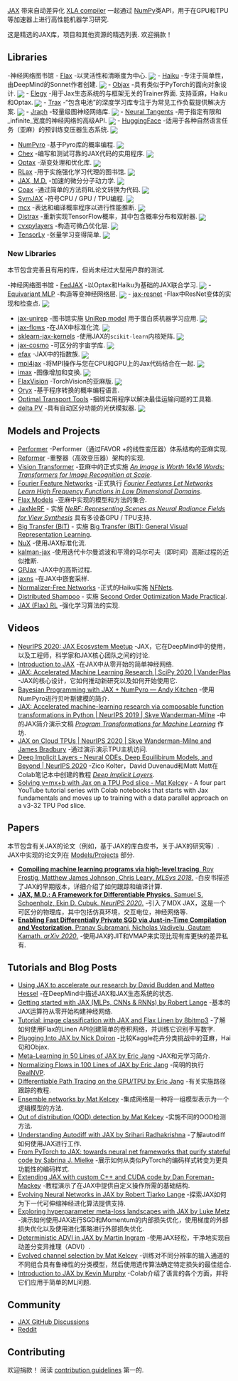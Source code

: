 <div class="github-widget" data-repo="n2cholas/awesome-jax"></div>
<script async src="https://pagead2.googlesyndication.com/pagead/js/adsbygoogle.js"></script><ins class="adsbygoogle" style="display:block" data-ad-client="ca-pub-6890694312814945" data-ad-slot="5473692530" data-ad-format="auto"  data-full-width-responsive="true"></ins><script>(adsbygoogle = window.adsbygoogle || []).push({});</script>
<!--lint ignore double-link-->

<!--lint ignore double-link-->
[JAX](https://github.com/google/jax) 带来自动差异化 [XLA compiler](https://www.tensorflow.org/xla) 一起通过 [NumPy](https://numpy.org/)类API，用于在GPU和TPU等加速器上进行高性能机器学习研究.
<!--lint enable double-link-->

这是精选的JAX库，项目和其他资源的精选列表. 欢迎捐款！



<a name="libraries" />

## Libraries

-神经网络图书馆
    - [Flax](https://raw.githubusercontent.com/google/flax) -以灵活性和清晰度为中心. <img src="https://img.shields.io/github/stars/google/flax?style=social" align="center">
    - [Haiku](https://raw.githubusercontent.com/deepmind/dm-haiku) -专注于简单性，由DeepMind的Sonnet作者创建. <img src="https://img.shields.io/github/stars/deepmind/dm-haiku?style=social" align="center">
    - [Objax](https://raw.githubusercontent.com/google/objax) -具有类似于PyTorch的面向对象设计. <img src="https://img.shields.io/github/stars/google/objax?style=social" align="center">
    - [Elegy](https://poets-ai.github.io/elegy/)  -用于Jax生态系统的与框架无关的Trainer界面. 支持亚麻，Haiku和Optax. <img src="https://img.shields.io/github/stars/poets-ai/elegy?style=social" align="center">
    - [Trax](https://raw.githubusercontent.com/google/trax) -“包含电池”的深度学习库专注于为常见工作负载提供解决方案. <img src="https://img.shields.io/github/stars/google/trax?style=social" align="center">
    - [Jraph](https://raw.githubusercontent.com/deepmind/jraph) -轻量级图神经网络库. <img src="https://img.shields.io/github/stars/deepmind/jraph?style=social" align="center">
    - [Neural Tangents](https://raw.githubusercontent.com/google/neural-tangents) -用于指定有限和_infinite_宽度的神经网络的高级API. <img src="https://img.shields.io/github/stars/google/neural-tangents?style=social" align="center">
    - [HuggingFace](https://raw.githubusercontent.com/huggingface/transformers) -适用于各种自然语言任务（亚麻）的预训练变压器生态系统. <img src="https://img.shields.io/github/stars/huggingface/transformers?style=social" align="center">
- [NumPyro](https://raw.githubusercontent.com/pyro-ppl/numpyro) -基于Pyro库的概率编程. <img src="https://img.shields.io/github/stars/pyro-ppl/numpyro?style=social" align="center">
- [Chex](https://raw.githubusercontent.com/deepmind/chex) -编写和测试可靠的JAX代码的实用程序. <img src="https://img.shields.io/github/stars/deepmind/chex?style=social" align="center">
- [Optax](https://raw.githubusercontent.com/deepmind/optax) -渐变处理和优化库. <img src="https://img.shields.io/github/stars/deepmind/optax?style=social" align="center">
- [RLax](https://raw.githubusercontent.com/deepmind/rlax) -用于实施强化学习代理的图书馆. <img src="https://img.shields.io/github/stars/deepmind/rlax?style=social" align="center">
- [JAX, M.D.](https://raw.githubusercontent.com/google/jax-md) -加速的微分分子动力学. <img src="https://img.shields.io/github/stars/google/jax-md?style=social" align="center">
- [Coax](https://raw.githubusercontent.com/coax-dev/coax) -通过简单的方法将RL论文转换为代码. <img src="https://img.shields.io/github/stars/coax-dev/coax?style=social" align="center">
- [SymJAX](https://raw.githubusercontent.com/SymJAX/SymJAX) -符号CPU / GPU / TPU编程. <img src="https://img.shields.io/github/stars/SymJAX/SymJAX?style=social" align="center">
- [mcx](https://raw.githubusercontent.com/rlouf/mcx) -表达和编译概率程序以进行性能推断. <img src="https://img.shields.io/github/stars/rlouf/mcx?style=social" align="center">
- [Distrax](https://raw.githubusercontent.com/deepmind/distrax) -重新实现TensorFlow概率，其中包含概率分布和双射器. <img src="https://img.shields.io/github/stars/deepmind/distrax?style=social" align="center">
- [cvxpylayers](https://raw.githubusercontent.com/cvxgrp/cvxpylayers) -构造可微凸优化层. <img src="https://img.shields.io/github/stars/cvxgrp/cvxpylayers?style=social" align="center">
- [TensorLy](https://raw.githubusercontent.com/tensorly/tensorly) -张量学习变得简单. <img src="https://img.shields.io/github/stars/tensorly/tensorly?style=social" align="center">

<a name="new-libraries" />

### New Libraries

本节包含完善且有用的库，但尚未经过大型用户群的测试.

-神经网络图书馆
    - [FedJAX](https://raw.githubusercontent.com/google/fedjax) -以Optax和Haiku为基础的JAX联合学习. <img src="https://img.shields.io/github/stars/google/fedjax?style=social" align="center">
    - [Equivariant MLP](https://raw.githubusercontent.com/mfinzi/equivariant-MLP) -构造等变神经网络层. <img src="https://img.shields.io/github/stars/mfinzi/equivariant-MLP?style=social" align="center">
    - [jax-resnet](https://raw.githubusercontent.com/n2cholas/jax-resnet/) -Flax中ResNet变体的实现和检查点. <img src="https://img.shields.io/github/stars/n2cholas/jax-resnet?style=social" align="center">
- [jax-unirep](https://raw.githubusercontent.com/ElArkk/jax-unirep) -图书馆实施 [UniRep model](https://www.nature.com/articles/s41592-019-0598-1) 用于蛋白质机器学习应用. <img src="https://img.shields.io/github/stars/ElArkk/jax-unirep?style=social" align="center">
- [jax-flows](https://raw.githubusercontent.com/ChrisWaites/jax-flows) -在JAX中标准化流. <img src="https://img.shields.io/github/stars/ChrisWaites/jax-flows?style=social" align="center">
- [sklearn-jax-kernels](https://raw.githubusercontent.com/ExpectationMax/sklearn-jax-kernels) -使用JAX的`scikit-learn`内核矩阵. <img src="https://img.shields.io/github/stars/ExpectationMax/sklearn-jax-kernels?style=social" align="center">
- [jax-cosmo](https://raw.githubusercontent.com/DifferentiableUniverseInitiative/jax_cosmo) -可区分的宇宙学库. <img src="https://img.shields.io/github/stars/DifferentiableUniverseInitiative/jax_cosmo?style=social" align="center">
- [efax](https://raw.githubusercontent.com/NeilGirdhar/efax) -JAX中的指数族. <img src="https://img.shields.io/github/stars/NeilGirdhar/efax?style=social" align="center">
- [mpi4jax](https://raw.githubusercontent.com/PhilipVinc/mpi4jax) -将MPI操作与您在CPU和GPU上的Jax代码结合在一起. <img src="https://img.shields.io/github/stars/PhilipVinc/mpi4jax?style=social" align="center">
- [imax](https://raw.githubusercontent.com/4rtemi5/imax) -图像增加和变换. <img src="https://img.shields.io/github/stars/4rtemi5/imax?style=social" align="center">
- [FlaxVision](https://raw.githubusercontent.com/rolandgvc/flaxvision) -TorchVision的亚麻版. <img src="https://img.shields.io/github/stars/rolandgvc/flaxvision?style=social" align="center">
- [Oryx](https://github.com/tensorflow/probability/tree/master/spinoffs/oryx) -基于程序转换的概率编程语言.
- [Optimal Transport Tools](https://github.com/google-research/ott) -捆绑实用程序以解决最佳运输问题的工具箱.
- [delta PV](https://raw.githubusercontent.com/romanodev/deltapv) -具有自动区分功能的光伏模拟器. <img src="https://img.shields.io/github/stars/romanodev/deltapv?style=social" align="center">

<a name="models-and-projects" />

## Models and Projects

- [Performer](https://github.com/google-research/google-research/tree/master/performer/fast_attention/jax) -Performer（通过FAVOR +的线性变压器）体系结构的亚麻实现.
- [Reformer](https://github.com/google/trax/tree/master/trax/models/reformer) -重整器（高效变压器）架构的实现.
- [Vision Transformer](https://github.com/google-research/vision_transformer) -亚麻中的正式实施 [_An Image is Worth 16x16 Words: Transformers for Image Recognition at Scale_](https://arxiv.org/abs/2010.11929).
- [Fourier Feature Networks](https://github.com/tancik/fourier-feature-networks) -正式执行 [_Fourier Features Let Networks Learn High Frequency Functions in Low Dimensional Domains_](https://people.eecs.berkeley.edu/~bmild/fourfeat).
- [Flax Models](https://github.com/google-research/google-research/tree/master/flax_models) -亚麻中实现的模型和方法的集合.
- [JaxNeRF](https://github.com/google-research/google-research/tree/master/jaxnerf) - 实施 [_NeRF: Representing Scenes as Neural Radiance Fields for View Synthesis_](http://www.matthewtancik.com/nerf) 具有多设备GPU / TPU支持.
- [Big Transfer (BiT)](https://github.com/google-research/big_transfer) - 实施 [Big Transfer (BiT): General Visual Representation Learning](https://arxiv.org/abs/1912.11370).
- [NuX](https://github.com/Information-Fusion-Lab-Umass/NuX) -使用JAX标准化流.
- [kalman-jax](https://github.com/AaltoML/kalman-jax) -使用迭代卡尔曼滤波和平滑的马尔可夫（即时间）高斯过程的近似推断.
- [GPJax](https://github.com/thomaspinder/GPJax) -JAX中的高斯过程.
- [jaxns](https://github.com/Joshuaalbert/jaxns) -在JAX中嵌套采样.
- [Normalizer-Free Networks](https://github.com/deepmind/deepmind-research/tree/master/nfnets) -正式的Haiku实施 [NFNets](https://arxiv.org/abs/2102.06171).
- [Distributed Shampoo](https://github.com/google-research/google-research/tree/master/scalable_shampoo) - 实施 [Second Order Optimization Made Practical](https://arxiv.org/abs/2002.09018).
- [JAX (Flax) RL](https://github.com/ikostrikov/jax-rl) -强化学习算法的实现.

<a name="videos" />

## Videos

- [NeurIPS 2020: JAX Ecosystem Meetup](https://www.youtube.com/watch?v=iDxJxIyzSiM) -JAX，它在DeepMind中的使用，以及工程师，科学家和JAX核心团队之间的讨论.
- [Introduction to JAX](https://youtu.be/0mVmRHMaOJ4) -在JAX中从零开始的简单神经网络.
- [JAX: Accelerated Machine Learning Research | SciPy 2020 | VanderPlas](https://youtu.be/z-WSrQDXkuM) -JAX的核心设计，它如何推动新研究以及如何开始使用它.
- [Bayesian Programming with JAX + NumPyro — Andy Kitchen](https://youtu.be/CecuWGpoztw) -使用NumPyro进行贝叶斯建模的简介.
- [JAX: Accelerated machine-learning research via composable function transformations in Python | NeurIPS 2019 | Skye Wanderman-Milne](https://slideslive.com/38923687/jax-accelerated-machinelearning-research-via-composable-function-transformations-in-python) -中的JAX简介演示文稿 [_Program Transformations for Machine Learning_](https://program-transformations.github.io) 作坊.
- [JAX on Cloud TPUs | NeurIPS 2020 | Skye Wanderman-Milne and James Bradbury](https://drive.google.com/file/d/1jKxefZT1xJDUxMman6qrQVed7vWI0MIn/edit) -通过演示演示TPU主机访问.
- [Deep Implicit Layers - Neural ODEs, Deep Equilibirum Models, and Beyond | NeurIPS 2020](https://slideslive.com/38935810/deep-implicit-layers-neural-odes-equilibrium-models-and-beyond) -Zico Kolter，David Duvenaud和Matt Matt在Colab笔记本中创建的教程 [_Deep Implicit Layers_](http://implicit-layers-tutorial.org).
- [Solving y=mx+b with Jax on a TPU Pod slice - Mat Kelcey](http://matpalm.com/blog/ymxb_pod_slice/) - A four part YouTube tutorial series with Colab notebooks that starts with Jax fundamentals and moves up to training with a data parallel approach on a v3-32 TPU Pod slice.

<a name="papers" />

## Papers

本节包含有关JAX的论文（例如，基于JAX的库白皮书，关于JAX的研究等）.  JAX中实现的论文列在 [Models/Projects](#projects) 部分.

<!--lint ignore awesome-list-item-->
- [__Compiling machine learning programs via high-level tracing__. Roy Frostig, Matthew James Johnson, Chris Leary. _MLSys 2018_.](https://mlsys.org/Conferences/doc/2018/146.pdf) -白皮书描述了JAX的早期版本，详细介绍了如何跟踪和编译计算.
- [__JAX, M.D.: A Framework for Differentiable Physics__. Samuel S. Schoenholz, Ekin D. Cubuk. _NeurIPS 2020_.](https://arxiv.org/abs/1912.04232) -引入了MDX JAX，这是一个可区分的物理库，其中包括仿真环境，交互电位，神经网络等.
- [__Enabling Fast Differentially Private SGD via Just-in-Time Compilation and Vectorization__. Pranav Subramani, Nicholas Vadivelu, Gautam Kamath. _arXiv 2020_.](https://arxiv.org/abs/2010.09063) -使用JAX的JIT和VMAP来实现比现有库更快的差异私有.
<!--lint enable awesome-list-item-->

<a name="tutorials-and-blog-posts" />

## Tutorials and Blog Posts

- [Using JAX to accelerate our research by David Budden and Matteo Hessel](https://deepmind.com/blog/article/using-jax-to-accelerate-our-research) -在DeepMind中描述JAX和JAX生态系统的状态.
- [Getting started with JAX (MLPs, CNNs & RNNs) by Robert Lange](https://roberttlange.github.io/posts/2020/03/blog-post-10/) -基本的JAX运算符从零开始构建神经网络.
- [Tutorial: image classification with JAX and Flax Linen by 8bitmp3](https://github.com/8bitmp3/JAX-Flax-Tutorial-Image-Classification-with-Linen) -了解如何使用Flax的Linen API创建简单的卷积网络，并训练它识别手写数字.
- [Plugging Into JAX by Nick Doiron](https://medium.com/swlh/plugging-into-jax-16c120ec3302) -比较Kaggle花卉分类挑战中的亚麻，Hai句和Objax.
- [Meta-Learning in 50 Lines of JAX by Eric Jang](https://blog.evjang.com/2019/02/maml-jax.html) -JAX和元学习简介.
- [Normalizing Flows in 100 Lines of JAX by Eric Jang](https://blog.evjang.com/2019/07/nf-jax.html) -简明的执行 [RealNVP](https://arxiv.org/abs/1605.08803).
- [Differentiable Path Tracing on the GPU/TPU by Eric Jang](https://blog.evjang.com/2019/11/jaxpt.html) -有关实施路径跟踪的教程.
- [Ensemble networks by Mat Kelcey](http://matpalm.com/blog/ensemble_nets) -集成网络是一种将一组模型表示为一个逻辑模型的方法.
- [Out of distribution (OOD) detection by Mat Kelcey](http://matpalm.com/blog/ood_using_focal_loss) -实施不同的OOD检测方法.
- [Understanding Autodiff with JAX by Srihari Radhakrishna](https://www.radx.in/jax.html) -了解autodiff如何使用JAX进行工作.
- [From PyTorch to JAX: towards neural net frameworks that purify stateful code by Sabrina J. Mielke](https://sjmielke.com/jax-purify.htm) -展示如何从类似PyTorch的编码样式转变为更具功能性的编码样式.
- [Extending JAX with custom C++ and CUDA code by Dan Foreman-Mackey](https://github.com/dfm/extending-jax) -教程演示了在JAX中提供自定义操作所需的基础结构.
- [Evolving Neural Networks in JAX by Robert Tjarko Lange](https://roberttlange.github.io/posts/2021/02/cma-es-jax/) -探索JAX如何为下一代可伸缩神经进化算法提供支持.
- [Exploring hyperparameter meta-loss landscapes with JAX by Luke Metz](http://lukemetz.com/exploring-hyperparameter-meta-loss-landscapes-with-jax/) -演示如何使用JAX进行SGD和Momentum的内部损失优化，使用梯度的外部损失优化以及使用进化策略进行外部损失优化.
- [Deterministic ADVI in JAX by Martin Ingram](https://martiningram.github.io/deterministic-advi/) -使用JAX轻松，干净地实现自动差分变异推理（ADVI）.
- [Evolved channel selection by Mat Kelcey](http://matpalm.com/blog/evolved_channel_selection/) -训练对不同分辨率的输入通道的不同组合具有鲁棒性的分类模型，然后使用遗传算法确定特定损失的最佳组合.
- [Introduction to JAX by Kevin Murphy](https://colab.research.google.com/github/probml/pyprobml/blob/master/book1/supplements/jax_intro.ipynb) -Colab介绍了语言的各个方面，并将它们应用于简单的ML问题.

<a name="community" />

## Community

- [JAX GitHub Discussions](https://github.com/google/jax/discussions)
- [Reddit](https://www.reddit.com/r/JAX/)

## Contributing

欢迎捐款！ 阅读 [contribution guidelines](https://github.com/n2cholas/awesome-jax/blob/master/contributing.md) 第一的.
